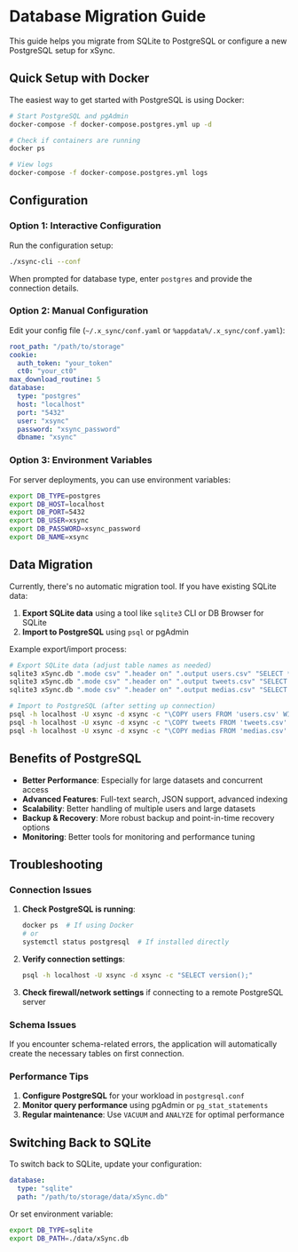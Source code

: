 # Database Migration Guide

This guide helps you migrate from SQLite to PostgreSQL or configure a new PostgreSQL setup for xSync.

## Quick Setup with Docker

The easiest way to get started with PostgreSQL is using Docker:

```bash
# Start PostgreSQL and pgAdmin
docker-compose -f docker-compose.postgres.yml up -d

# Check if containers are running
docker ps

# View logs
docker-compose -f docker-compose.postgres.yml logs
```

## Configuration

### Option 1: Interactive Configuration

Run the configuration setup:

```bash
./xsync-cli --conf
```

When prompted for database type, enter `postgres` and provide the connection details.

### Option 2: Manual Configuration

Edit your config file (`~/.x_sync/conf.yaml` or `%appdata%/.x_sync/conf.yaml`):

```yaml
root_path: "/path/to/storage"
cookie:
  auth_token: "your_token"
  ct0: "your_ct0"
max_download_routine: 5
database:
  type: "postgres"
  host: "localhost"
  port: "5432"
  user: "xsync"
  password: "xsync_password"
  dbname: "xsync"
```

### Option 3: Environment Variables

For server deployments, you can use environment variables:

```bash
export DB_TYPE=postgres
export DB_HOST=localhost
export DB_PORT=5432
export DB_USER=xsync
export DB_PASSWORD=xsync_password
export DB_NAME=xsync
```

## Data Migration

Currently, there's no automatic migration tool. If you have existing SQLite data:

1. **Export SQLite data** using a tool like `sqlite3` CLI or DB Browser for SQLite
2. **Import to PostgreSQL** using `psql` or pgAdmin

Example export/import process:

```bash
# Export SQLite data (adjust table names as needed)
sqlite3 xSync.db ".mode csv" ".header on" ".output users.csv" "SELECT * FROM users;"
sqlite3 xSync.db ".mode csv" ".header on" ".output tweets.csv" "SELECT * FROM tweets;"
sqlite3 xSync.db ".mode csv" ".header on" ".output medias.csv" "SELECT * FROM medias;"

# Import to PostgreSQL (after setting up connection)
psql -h localhost -U xsync -d xsync -c "\COPY users FROM 'users.csv' WITH CSV HEADER;"
psql -h localhost -U xsync -d xsync -c "\COPY tweets FROM 'tweets.csv' WITH CSV HEADER;"
psql -h localhost -U xsync -d xsync -c "\COPY medias FROM 'medias.csv' WITH CSV HEADER;"
```

## Benefits of PostgreSQL

- **Better Performance**: Especially for large datasets and concurrent access
- **Advanced Features**: Full-text search, JSON support, advanced indexing
- **Scalability**: Better handling of multiple users and large datasets
- **Backup & Recovery**: More robust backup and point-in-time recovery options
- **Monitoring**: Better tools for monitoring and performance tuning

## Troubleshooting

### Connection Issues

1. **Check PostgreSQL is running**:
   ```bash
   docker ps  # If using Docker
   # or
   systemctl status postgresql  # If installed directly
   ```

2. **Verify connection settings**:
   ```bash
   psql -h localhost -U xsync -d xsync -c "SELECT version();"
   ```

3. **Check firewall/network settings** if connecting to a remote PostgreSQL server

### Schema Issues

If you encounter schema-related errors, the application will automatically create the necessary tables on first connection.

### Performance Tips

1. **Configure PostgreSQL** for your workload in `postgresql.conf`
2. **Monitor query performance** using pgAdmin or `pg_stat_statements`
3. **Regular maintenance**: Use `VACUUM` and `ANALYZE` for optimal performance

## Switching Back to SQLite

To switch back to SQLite, update your configuration:

```yaml
database:
  type: "sqlite"
  path: "/path/to/storage/data/xSync.db"
```

Or set environment variable:
```bash
export DB_TYPE=sqlite
export DB_PATH=./data/xSync.db
```
